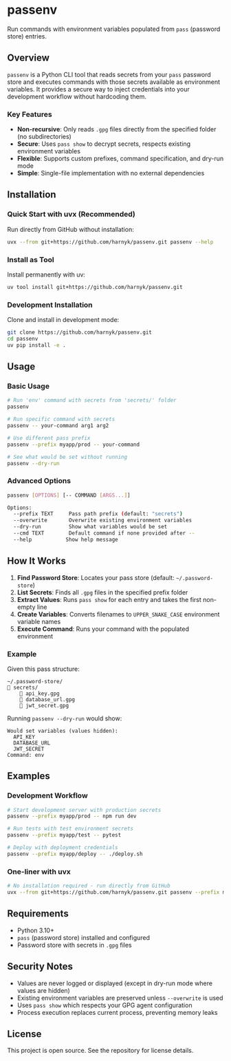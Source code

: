 # passenv

Run commands with environment variables populated from `pass` (password store) entries.

## Overview

`passenv` is a Python CLI tool that reads secrets from your `pass` password store and executes commands with those secrets available as environment variables. It provides a secure way to inject credentials into your development workflow without hardcoding them.

### Key Features

- **Non-recursive**: Only reads `.gpg` files directly from the specified folder (no subdirectories)
- **Secure**: Uses `pass show` to decrypt secrets, respects existing environment variables
- **Flexible**: Supports custom prefixes, command specification, and dry-run mode
- **Simple**: Single-file implementation with no external dependencies

## Installation

### Quick Start with uvx (Recommended)

Run directly from GitHub without installation:

```bash
uvx --from git+https://github.com/harnyk/passenv.git passenv --help
```

### Install as Tool

Install permanently with uv:

```bash
uv tool install git+https://github.com/harnyk/passenv.git
```

### Development Installation

Clone and install in development mode:

```bash
git clone https://github.com/harnyk/passenv.git
cd passenv
uv pip install -e .
```

## Usage

### Basic Usage

```bash
# Run 'env' command with secrets from 'secrets/' folder
passenv

# Run specific command with secrets
passenv -- your-command arg1 arg2

# Use different pass prefix
passenv --prefix myapp/prod -- your-command

# See what would be set without running
passenv --dry-run
```

### Advanced Options

```bash
passenv [OPTIONS] [-- COMMAND [ARGS...]]

Options:
  --prefix TEXT     Pass path prefix (default: "secrets")
  --overwrite       Overwrite existing environment variables
  --dry-run         Show what variables would be set
  --cmd TEXT        Default command if none provided after --
  --help           Show help message
```

## How It Works

1. **Find Password Store**: Locates your pass store (default: `~/.password-store`)
2. **List Secrets**: Finds all `.gpg` files in the specified prefix folder
3. **Extract Values**: Runs `pass show` for each entry and takes the first non-empty line
4. **Create Variables**: Converts filenames to `UPPER_SNAKE_CASE` environment variable names
5. **Execute Command**: Runs your command with the populated environment

### Example

Given this pass structure:
```
~/.password-store/
   secrets/
       api_key.gpg
       database_url.gpg
       jwt_secret.gpg
```

Running `passenv --dry-run` would show:
```
Would set variables (values hidden):
  API_KEY
  DATABASE_URL  
  JWT_SECRET
Command: env
```

## Examples

### Development Workflow

```bash
# Start development server with production secrets
passenv --prefix myapp/prod -- npm run dev

# Run tests with test environment secrets  
passenv --prefix myapp/test -- pytest

# Deploy with deployment credentials
passenv --prefix myapp/deploy -- ./deploy.sh
```

### One-liner with uvx

```bash
# No installation required - run directly from GitHub
uvx --from git+https://github.com/harnyk/passenv.git passenv --prefix myapp/prod -- python app.py
```

## Requirements

- Python 3.10+
- `pass` (password store) installed and configured
- Password store with secrets in `.gpg` files

## Security Notes

- Values are never logged or displayed (except in dry-run mode where values are hidden)
- Existing environment variables are preserved unless `--overwrite` is used
- Uses `pass show` which respects your GPG agent configuration
- Process execution replaces current process, preventing memory leaks

## License

This project is open source. See the repository for license details.